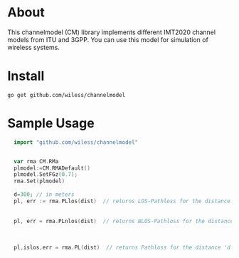 # About

This channelmodel (CM) library implements different IMT2020 channel models from ITU and 3GPP. You can use this model for simulation of wireless systems.

# Install
`go get github.com/wiless/channelmodel`


# Sample Usage
```go
  import "github.com/wiless/channelmodel"


  var rma CM.RMa
  plmodel:=CM.RMADefault()
  plmodel.SetFGz(0.7);
  rma.Set(plmodel)
  
  d=300; // in meters
  pl, err := rma.PLlos(dist)  // returns LOS-Pathloss for the distance 'd'
 
 
  pl, err = rma.PLnlos(dist)  // returns NLOS-Pathloss for the distance 'd'
 
 
 
  pl,islos,err = rma.PL(dist)  // returns Pathloss for the distance 'd' by randomly assigning LOS/NLOS, based on P_LOS distribution as in Specification 
 
 
   
```

# 
